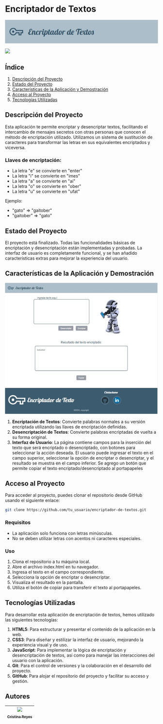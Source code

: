 # Encriptador de Textos
![Logo-Encabezado](https://github.com/CristinaReyes99/encriptador-de-texto/blob/main/imagenes/encabezado.jpg?raw=true)

<p align="left">
   <img src="https://img.shields.io/badge/STATUS-FINALIZADO-blue">
</p>

## Índice
1. [Descripción del Proyecto](#descripción-del-proyecto)
2. [Estado del Proyecto](#estado-del-proyecto)
3. [Características de la Aplicación y Demostración](#características-de-la-aplicación-y-demostración)
4. [Acceso al Proyecto](#acceso-al-proyecto)
5. [Tecnologías Utilizadas](#tecnologías-utilizadas)



## Descripción del Proyecto
Esta aplicación te permite encriptar y desencriptar textos, facilitando el intercambio de mensajes secretos con otras personas que conocen el método de encriptación utilizado. Utilizamos un sistema de sustitución de caracteres para transformar las letras en sus equivalentes encriptados y viceversa.

### Llaves de encriptación:
- La letra "e" se convierte en "enter"
- La letra "i" se convierte en "imes"
- La letra "a" se convierte en "ai"
- La letra "o" se convierte en "ober"
- La letra "u" se convierte en "ufat"

Ejemplo:
- "gato" => "gaitober"
- "gaitober" => "gato"

## Estado del Proyecto
El proyecto está finalizado. Todas las funcionalidades básicas de encriptación y desencriptación están implementadas y probadas. La interfaz de usuario es completamente funcional, y se han añadido características extras para mejorar la experiencia del usuario.

## Características de la Aplicación y Demostración

![Imagen Interfaz](https://github.com/CristinaReyes99/encriptador-de-texto/blob/main/imagenes/bocetoPantallaCompleta.jpg?raw=true)

1. **Encriptación de Textos**: Convierte palabras normales a su versión encriptada utilizando las llaves de encriptación definidas.
2. **Desencriptación de Textos**: Convierte palabras encriptadas de vuelta a su forma original.
3. **Interfaz de Usuario**: La página contiene campos para la inserción del texto que será encriptado o desencriptado, con botones para seleccionar la acción deseada. El usuario puede ingresar el texto en el campo superior, seleccionar la opción de encriptar o desencriptar, y el resultado se muestra en el campo inferior. Se agrego un botón que permite copiar el texto encriptado/desencriptado al portapapeles

## Acceso al Proyecto
Para acceder al proyecto, puedes clonar el repositorio desde GitHub usando el siguiente enlace:

```sh
git clone https://github.com/tu_usuario/encriptador-de-textos.git
```
### Requisitos
- La aplicación solo funciona con letras minúsculas.
- No se deben utilizar letras con acentos ni caracteres especiales.

### Uso
1. Clona el repositorio a tu máquina local.
2. Abre el archivo index.html en tu navegador.
3. Ingresa el texto en el campo correspondiente.
4. Selecciona la opción de encriptar o desencriptar.
5. Visualiza el resultado en la pantalla.
6. Utiliza el botón de copiar para transferir el texto al   portapapeles.

## Tecnologías Utilizadas
Para desarrollar esta aplicación de encriptación de textos, hemos utilizado las siguientes tecnologías:

1. **HTML5**: Para estructurar y presentar el contenido de la aplicación en la web.
2. **CSS3**: Para diseñar y estilizar la interfaz de usuario, mejorando la experiencia visual y de uso.
3. **JavaScript**: Para implementar la lógica de encriptación y desencriptación de textos, así como para manejar las interacciones del usuario con la aplicación.
4. **Git**: Para el control de versiones y la colaboración en el desarrollo del proyecto.
5. **GitHub**: Para alojar el repositorio del proyecto y facilitar su acceso y gestión.

## Autores

|[<img src="https://avatars.githubusercontent.com/u/156963931?v=4" width=115><br><sub>Cristina Reyes</sub>](https://github.com/CristinaReyes99)|
|:---:|
